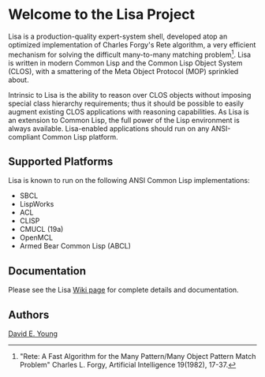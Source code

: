
# Welcome to the Lisa Project #

Lisa is a production-quality expert-system shell, developed atop an optimized implementation of Charles Forgy's Rete
algorithm, a very efficient mechanism for solving the difficult many-to-many matching problem[^1]. Lisa is written in
modern Common Lisp and the Common Lisp Object System (CLOS), with a smattering of the Meta Object Protocol (MOP)
sprinkled about.

Intrinsic to Lisa is the ability to reason over CLOS objects without imposing special class hierarchy requirements; thus
it should be possible to easily augment existing CLOS applications with reasoning capabilities. As Lisa is an extension
to Common Lisp, the full power of the Lisp environment is always available. Lisa-enabled applications should run on any
ANSI-compliant Common Lisp platform.

## Supported Platforms ##

Lisa is known to run on the following ANSI Common Lisp implementations:

- SBCL
- LispWorks
- ACL
- CLISP
- CMUCL (19a)
- OpenMCL
- Armed Bear Common Lisp (ABCL)

## Documentation ##

Please see the Lisa [Wiki page](https://github.com/youngde811/Lisa/wiki/Home) for complete details and documentation.

## Authors ##

[David E. Young](mailto://streetrod750@protonmail.com)

[^1]: "Rete: A Fast Algorithm for the Many Pattern/Many Object Pattern Match Problem" Charles L. Forgy, Artificial Intelligence 19(1982), 17-37.
